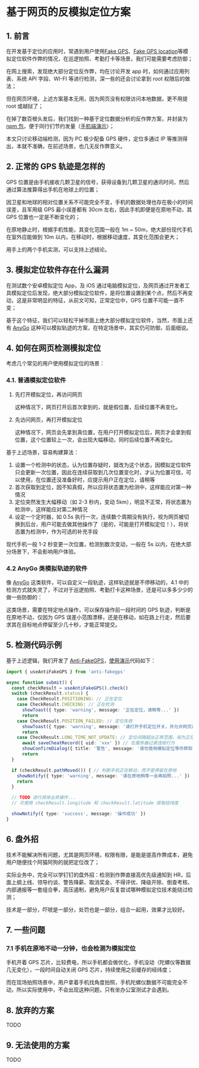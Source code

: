# 基于网页的反模拟定位方案

## 1. 前言

在开发基于定位的应用时，常遇到用户使用[Fake GPS](https://play.google.com/store/apps/details?id=com.blogspot.newapphorizons.fakegps)、[Fake GPS location](https://play.google.com/store/apps/details?id=com.lexa.fakegps)等模拟定位软件作弊的情况，在巡逻拍照、考勤打卡等场景，我们可能需要考虑防御；

在网上搜索，发现绝大部分定位反作弊，均在讨论开发 app 时，如何通过应用列表、系统 API 字段、WI-FI 等进行检测，深一些的还会讨论拿到 root 权限后的做法；

但在网页环境，上述方案基本无用，因为网页没有权限访问本地数据，更不用提 root 或越狱了；

在掉了数百根头发后，我们找到一种基于定位数据分析的反作弊方案，并封装为 [npm 包](https://www.npmjs.com/package/anti-fakegps)，便于同行们节约发量（[手机端演示](https://cat7373.github.io/Anti-FakeGPS)）；

本文只讨论移动端检测，因为 PC 极少配备 GPS 硬件，定位多通过 IP 等推测得出，本就不准确，在前述场景，也几无反作弊意义。



## 2. 正常的 GPS 轨迹是怎样的

GPS 位置是由手机接收几颗卫星的信号，获得设备到几颗卫星的通讯时间，然后通过算法推算得出手机在地球上的位置；

因卫星和地球的相对位置关系不可能完全不变，手机的数据处理也存在极小的时间误差，且军用级 GPS 最小误差都有 30cm 左右，因此手机即便是在原地不动，其 GPS 位置也一定是不断变化的；

在原地静止时，根据手机性能，其变化范围一般在 1m ~ 50m，绝大部份现代手机在室外应能做到 10m 以内，在移动时，根据移动速度，其变化范围会更大；

用手上的两个手机实测，可以支持上述结论。



## 3. 模拟定位软件存在什么漏洞

在测试数个安卓模拟定位 App，及 iOS 通过电脑模拟定位，及网页通过开发者工具模拟定位后发现，绝大部分模拟定位软件，是将位置设置到某个点，然后不再变动，这是非常明显的特征，从前文可知，正常定位中，GPS 位置不可能一直不变；

基于这个特征，我们可以轻松干掉市面上绝大部分模拟定位软件，当然，市面上还有 [AnyGo](https://itoolab.tw/guide/how-to-use-anygo) 这种可以模拟轨迹的方案，在特定场景中，其实仍可防御，后面细说。



## 4. 如何在网页检测模拟定位

考虑几个常见的用户使用模拟定位的场景：



### 4.1. 普通模拟定位软件

1. 先打开模拟定位，再访问网页

   这种情况下，网页打开后首次拿到的，就是假位置，后续位置不再变化。

2. 先访问网页，再打开模拟定位

   这种情况下，网页会先拿到真位置，在用户打开模拟定位后，网页才会拿到假位置，这个位置较上一次，会出现大幅移动，同时后续位置不再变化。



基于上述场景，容易构建算法：

1. 设置一个检测中的状态，认为位置存疑时，就改为这个状态，因模拟定位软件只会更新一次位置，因此在连续获取到几次位置变化时，才认为位置可信，可以使用，在位置还没准备好时，应提示用户正在定位，请稍等
2. 首次获取到定位，因不知真假，所以应将状态置为检测中，这样能应对第一种情况
3. 定位突然发生大幅移动（如 2-3 秒内，变动 5km），明显不正常，将状态置为检测中，这样能应对第二种情况
4. 设定一个定时器，如 0.5s 执行一次，连续数个周期没有执行，视为网页被切换到后台，用户可能去做其他操作了（是的，可能是打开模拟定位！），将状态置为检测中，作为可选的补充手段



现代手机一般 1-2 秒变更一次位置，检测到数次变动，一般在 5s 以内，在绝大部分场景下，不会影响用户体验。



### 4.2 AnyGo 类模拟轨迹的软件

像 [AnyGo](https://itoolab.tw/guide/how-to-use-anygo) 这类软件，可以自定义一段轨迹，这样轨迹就是不停移动的，4.1 中的检测方式就失灵了，不过对于巡逻拍照、考勤打卡这种场景，还是可以多多少少的做一些防御的：

这类场景，需要在特定地点操作，可以保存操作前一段时间的 GPS 轨迹，判断是在原地不动，仅因为 GPS 误差小范围漂移，还是在移动，如在路上行走，然后要求其在目标地点停留至少几十秒，才能正常提交。



## 5. 检测代码示例

基于上述逻辑，我们开发了 [Anti-FakeGPS](https://www.npmjs.com/package/anti-fakegps)，[使用演示](https://cat7373.github.io/Anti-FakeGPS)代码如下：

```ts
import { useAntiFakeGPS } from 'anti-fakegps'

async function submit() {
  const checkResult = useAntiFakeGPS().check()
  switch (checkResult.status) {
    case CheckResult.POSITIONING: // 正在定位
    case CheckResult.CHECKING: // 正在检测
      showToast({ type: 'warning', message: '正在定位，请稍等...' })
      return
    case CheckResult.POSITION_FAILED: // 定位失败
      showToast({ type: 'warning', message: '请打开手机定位开关，并允许网页定位，再使用此功能' })
      return
    case CheckResult.LONG_TIME_NOT_UPDATE: // 定位间隔超出正常范围，视为正在使用模拟定位
      await saveCheatRecord({ uid: 'xxx' }) // 在服务器记录违规行为
      showConfirmDialog({ title: '警告', message: '请勿使用模拟定位等作弊软件，本次行为已被记录，如果你确实在项目现场，可继续操作，未来公司会二次排查确认，确认要继续么？' })
      return
  }

  if (checkResult.pathMoved()) { // 判断手机正在移动，而不是停留在原地
    showNotify({ type: 'warning', message: '请在原地稍等一会再拍照...' })
    return
  }

  // TODO 进行具体业务操作...
  // 可使用 checkResult.longitude 和 checkResult.latitude 获取经纬度

  showNotify({ type: 'success', message: '操作成功' })
}
```



## 6. 盘外招

技术不能解决所有问题，尤其是网页环境，权限有限，是能是提高作弊成本，避免用户随便找个阿猫阿狗的就把定位改了；

实际业务中，完全可以学钉钉的盘外招：检测到作弊直接高优先级通知到 HR，后面上纲上线、领导约谈、警告降薪、取消奖金、不得评优、降级开除、倒查考核、内部通报等一套组合拳，高压遏制，避免用户反复尝试哪种模拟定位技术能绕过检测；

技术是一部分，吓唬是一部分，处罚也是一部分，组合一起用，效果才比较好。



## 7. 一些问题

### 7.1 手机在原地不动一分钟，也会检测为模拟定位

手机开着 GPS 芯片，比较费电，所以手机都会做优化，手机没动（陀螺仪等数据几无变化），一段时间自动关闭 GPS 芯片，持续使用之前缓存的经纬度；

而在现场拍照场景中，用户拿着手机找角度拍照，手机陀螺仪数据不可能完全不动，所以实际使用中，不会出现这种问题，只有坐办公室测试才会遇到。



## 8. 放弃的方案

TODO



## 9. 无法使用的方案

TODO

